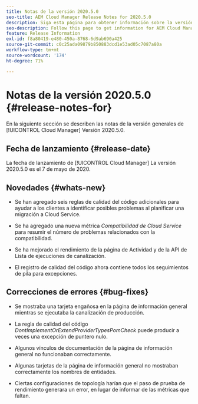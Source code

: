 ```yaml
---
title: Notas de la versión 2020.5.0
seo-title: AEM Cloud Manager Release Notes for 2020.5.0
description: Siga esta página para obtener información sobre la versión 2020.5.0 de Cloud Manager
seo-description: Follow this page to get information for AEM Cloud Manager Release 2020.5.0
feature: Release Information
exl-id: f8a80419-e480-450a-8768-6d9ab690a425
source-git-commit: c0c25ada09879b850883dcd1e53ad05c7087a80a
workflow-type: tm+mt
source-wordcount: '174'
ht-degree: 71%

---
```


# Notas de la versión 2020.5.0 {#release-notes-for}

En la siguiente sección se describen las notas de la versión generales de [!UICONTROL Cloud Manager] Versión 2020.5.0.

## Fecha de lanzamiento {#release-date}

La fecha de lanzamiento de [!UICONTROL Cloud Manager] La versión 2020.5.0 es el 7 de mayo de 2020.

## Novedades {#whats-new}

* Se han agregado seis reglas de calidad del código adicionales para ayudar a los clientes a identificar posibles problemas al planificar una migración a Cloud Service.

* Se ha agregado una nueva métrica *Compatibilidad de Cloud Service* para resumir el número de problemas relacionados con la compatibilidad.

* Se ha mejorado el rendimiento de la página de Actividad y de la API de Lista de ejecuciones de canalización.

* El registro de calidad del código ahora contiene todos los seguimientos de pila para excepciones.

## Correcciones de errores {#bug-fixes}

* Se mostraba una tarjeta engañosa en la página de información general mientras se ejecutaba la canalización de producción.

* La regla de calidad del código *DontImplementOrExtendProviderTypesPomCheck* puede producir a veces una excepción de puntero nulo.

* Algunos vínculos de documentación de la página de información general no funcionaban correctamente.

* Algunas tarjetas de la página de información general no mostraban correctamente los nombres de entidades.

* Ciertas configuraciones de topología harían que el paso de prueba de rendimiento generara un error, en lugar de informar de las métricas que faltan.
